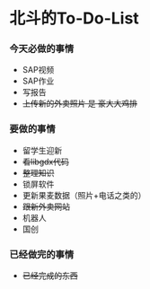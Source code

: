 北斗的To-Do-List
==================

### 今天必做的事情

- SAP视频
- SAP作业
- 写报告
- ~~上传新的外卖照片 是 豪大大鸡排~~


### 要做的事情

- 留学生迎新
- ~~看libgdx代码~~
- ~~整理知识~~
- 锁屏软件
- 更新果麦数据（照片+电话之类的）
- ~~跟新外卖网站~~
- 机器人
- 国创
    

### 已经做完的事情

- ~~已经完成的东西~~
